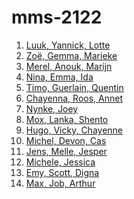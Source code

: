 # mms-2122

1. <a href="http://groenewijken.nl/" target="_blank">Luuk, Yannick, Lotte</a>
2. <a href="https://student-2063413sluy.mamdt.com/de-kou-in-haar-huis/" target="_blank">Zoë, Gemma, Marieke</a>
3. <a href="https://www.groenmoetjedoen-mms.nl/" target="_blank">Merel, Anouk, Marijn</a>
4. <a href="https://student-1886509goet.mamdt.com/multimedia/" target="_blank">Nina, Emma, Ida</a>
5. <a href="http://blockchaincity.nl/" target="_blank">Timo, Guerlain, Quentin</a>
6. <a href="https://student-2064748stok.mamdt.com/Media-story/" target="_blank">Chayenna, Roos, Annet</a>
7. <a href="https://student-2065177bakk.mamdt.com/" target="_blank">Nynke, Joey</a>
8. <a href="https://student-1837869hend.mamdt.com/" target="_blank">Mox, Lanka, Shento</a>
9. <a href="https://student-1820877loo.mamdt.com/multi-media-story/" target="_blank">Hugo, Vicky, Chayenne</a>
10. <a href="https://michelvanderput.github.io/mms_cmd/" target="_blank">Michel, Devon, Cas</a>
11. <a href="https://student-1751387noor.mamdt.com/multimediastory/" target="_blank">Jens, Melle, Jesper</a>
12. <a href="https://student-1521756smit.mamdt.com/eyeopener/" target="_blank">Michele, Jessica</a>
13. <a href="https://student-2063517rama.mamdt.com/the-green-scene/" target="_blank">Emy, Scott, Digna</a>
14. <a href="https://student-2062567vonk.mamdt.com/" target="_blank">Max, Job, Arthur</a>
